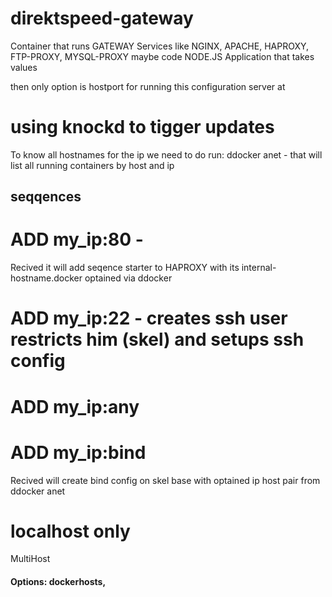 direktspeed-gateway
===================

Container that runs GATEWAY Services like NGINX, APACHE, HAPROXY, FTP-PROXY, MYSQL-PROXY
maybe code NODE.JS Application that takes values 

then only option is hostport for running this configuration server at


# using knockd to tigger updates
To know all hostnames for the ip we need to do run:
ddocker anet - that will list all running containers by host and ip
## seqqences
# ADD my_ip:80 - 
Recived it will add seqence starter to HAPROXY with its internal-hostname.docker optained via ddocker
# ADD my_ip:22 - creates ssh user restricts him (skel) and setups ssh config
# ADD my_ip:any
# ADD my_ip:bind
Recived will create bind config on skel base with optained ip host pair from ddocker anet


# localhost only

MultiHost
#### Options: dockerhosts, 
